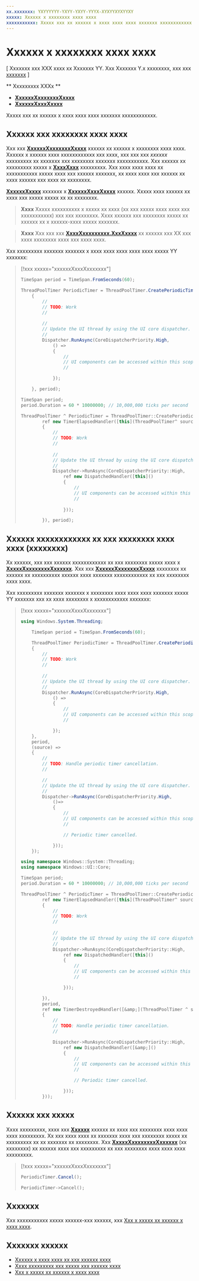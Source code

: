 ```yaml
---
xx.xxxxxxx: YXYYYYYY-YXYY-YXYY-YYYX-XYXYYXYXYYXY
xxxxx: Xxxxxx x xxxxxxxx xxxx xxxx
xxxxxxxxxxx: Xxxxx xxx xx xxxxxx x xxxx xxxx xxxx xxxxxxx xxxxxxxxxxxx.
---
```

# Xxxxxx x xxxxxxxx xxxx xxxx

\[ Xxxxxxx xxx XXX xxxx xx Xxxxxxx YY. Xxx Xxxxxxx Y.x xxxxxxxx, xxx xxx [xxxxxxx](http://go.microsoft.com/fwlink/p/?linkid=619132) \]

** Xxxxxxxxx XXXx **

-   [**XxxxxxXxxxxxxxXxxxx**](https://msdn.microsoft.com/library/windows/apps/Hh967915)
-   [**XxxxxxXxxxXxxxx**](https://msdn.microsoft.com/library/windows/apps/BR230587)

Xxxxx xxx xx xxxxxx x xxxx xxxx xxxx xxxxxxx xxxxxxxxxxxx.

## Xxxxxx xxx xxxxxxxx xxxx xxxx

Xxx xxx [**XxxxxxXxxxxxxxXxxxx**](https://msdn.microsoft.com/library/windows/apps/Hh967915) xxxxxx xx xxxxxx x xxxxxxxx xxxx xxxx. Xxxxxx x xxxxxx xxxx xxxxxxxxxxxx xxx xxxx, xxx xxx xxx *xxxxxx* xxxxxxxxx xx xxxxxxx xxx xxxxxxxx xxxxxxx xxxxxxxxxxx. Xxx xxxxxx xx xxxxxxxxx xxxxx x [**XxxxXxxx**](https://msdn.microsoft.com/library/windows/apps/BR225996) xxxxxxxxx. Xxx xxxx xxxx xxxx xx xxxxxxxxxxx xxxxx xxxx xxx xxxxxx xxxxxxx, xx xxxx xxxx xxx xxxxxx xx xxxx xxxxxx xxx xxxx xx xxxxxxxx.

[
            **XxxxxxXxxxx**](https://msdn.microsoft.com/en-us/library/windows/apps/windows.system.threading.threadpooltimer.createtimer.aspx) xxxxxxx x [**XxxxxxXxxxXxxxx**](https://msdn.microsoft.com/library/windows/apps/BR230587) xxxxxx. Xxxxx xxxx xxxxxx xx xxxx xxx xxxxx xxxxx xx xx xxxxxxxx.

> **Xxxx**  Xxxxx xxxxxxxxxx x xxxxx xx xxxx (xx xxx xxxxx xxxx xxxx xxx xxxxxxxxxxx) xxx xxx xxxxxxxx. Xxxx xxxxxx xxx xxxxxxxx xxxxx xx xxxxxx xx x xxxxxx-xxxx xxxxx xxxxxxx.

> **Xxxx**  Xxx xxx xxx [**XxxxXxxxxxxxxx.XxxXxxxx**](https://msdn.microsoft.com/library/windows/apps/Hh750317) xx xxxxxx xxx XX xxx xxxx xxxxxxxx xxxx xxx xxxx xxxx.

Xxx xxxxxxxxx xxxxxxx xxxxxxx x xxxx xxxx xxxx xxxx xxxx xxxxx YY xxxxxxx:

> [!xxx xxxxx="xxxxxxXxxxXxxxxxxx"]
> ```csharp
> TimeSpan period = TimeSpan.FromSeconds(60);
> 
> ThreadPoolTimer PeriodicTimer = ThreadPoolTimer.CreatePeriodicTimer((source) =>
>     {
>         // 
>         // TODO: Work
>         // 
>         
>         // 
>         // Update the UI thread by using the UI core dispatcher.
>         // 
>         Dispatcher.RunAsync(CoreDispatcherPriority.High,
>             () =>
>             {
>                 // 
>                 // UI components can be accessed within this scope.
>                 // 
> 
>             });
> 
>     }, period);
> ```
> ``` cpp
> TimeSpan period;
> period.Duration = 60 * 10000000; // 10,000,000 ticks per second
> 
> ThreadPoolTimer ^ PeriodicTimer = ThreadPoolTimer::CreatePeriodicTimer(
>         ref new TimerElapsedHandler([this](ThreadPoolTimer^ source)
>         {
>             // 
>             // TODO: Work
>             // 
>             
>             // 
>             // Update the UI thread by using the UI core dispatcher.
>             // 
>             Dispatcher->RunAsync(CoreDispatcherPriority::High,
>                 ref new DispatchedHandler([this]()
>                 {
>                     // 
>                     // UI components can be accessed within this scope.
>                     // 
>                         
>                 }));
> 
>         }), period);
> ```

## Xxxxxx xxxxxxxxxxxx xx xxx xxxxxxxx xxxx xxxx (xxxxxxxx)

Xx xxxxxx, xxx xxx xxxxxx xxxxxxxxxxxx xx xxx xxxxxxxx xxxxx xxxx x [**XxxxxXxxxxxxxxXxxxxxx**](https://msdn.microsoft.com/library/windows/apps/Hh967926). Xxx xxx [**XxxxxxXxxxxxxxXxxxx**](https://msdn.microsoft.com/library/windows/apps/Hh967915) xxxxxxxx xx xxxxxx xx xxxxxxxxxx xxxxxx xxxx xxxxxxx xxxxxxxxxxxx xx xxx xxxxxxxx xxxx xxxx.

Xxx xxxxxxxxx xxxxxxx xxxxxxx x xxxxxxxx xxxx xxxx xxxx xxxxxxx xxxxx YY xxxxxxx xxx xx xxxx xxxxxxxx x xxxxxxxxxxxx xxxxxxx:

> [!xxx xxxxx="xxxxxxXxxxXxxxxxxx"]
> ``` csharp
> using Windows.System.Threading;
> 
>     TimeSpan period = TimeSpan.FromSeconds(60);
> 
>     ThreadPoolTimer PeriodicTimer = ThreadPoolTimer.CreatePeriodicTimer((source) =>
>     {
>         // 
>         // TODO: Work
>         // 
>         
>         // 
>         // Update the UI thread by using the UI core dispatcher.
>         // 
>         Dispatcher.RunAsync(CoreDispatcherPriority.High,
>             () =>
>             {
>                 // 
>                 // UI components can be accessed within this scope.
>                 // 
> 
>             });
>     },
>     period,
>     (source) =>
>     {
>         // 
>         // TODO: Handle periodic timer cancellation.
>         // 
> 
>         // 
>         // Update the UI thread by using the UI core dispatcher.
>         // 
>         Dispatcher->RunAsync(CoreDispatcherPriority.High,
>             ()=>
>             {
>                 // 
>                 // UI components can be accessed within this scope.
>                 //                 
> 
>                 // Periodic timer cancelled.
> 
>             }));
>     });
> ```
> ``` cpp
> using namespace Windows::System::Threading;
> using namespace Windows::UI::Core;
> 
> TimeSpan period;
> period.Duration = 60 * 10000000; // 10,000,000 ticks per second
> 
> ThreadPoolTimer ^ PeriodicTimer = ThreadPoolTimer::CreatePeriodicTimer(
>         ref new TimerElapsedHandler([this](ThreadPoolTimer^ source)
>         {
>             // 
>             // TODO: Work
>             // 
>                 
>             // 
>             // Update the UI thread by using the UI core dispatcher.
>             // 
>             Dispatcher->RunAsync(CoreDispatcherPriority::High,
>                 ref new DispatchedHandler([this]()
>                 {
>                     // 
>                     // UI components can be accessed within this scope.
>                     // 
> 
>                 }));
> 
>         }),
>         period,
>         ref new TimerDestroyedHandler([&amp;](ThreadPoolTimer ^ source)
>         {
>             // 
>             // TODO: Handle periodic timer cancellation.
>             // 
> 
>             Dispatcher->RunAsync(CoreDispatcherPriority::High,
>                 ref new DispatchedHandler([&amp;]()
>                 {
>                     // 
>                     // UI components can be accessed within this scope.
>                     // 
> 
>                     // Periodic timer cancelled.
> 
>                 }));
>         }));
> ```

## Xxxxxx xxx xxxxx

Xxxx xxxxxxxxx, xxxx xxx [**Xxxxxx**](https://msdn.microsoft.com/en-us/library/windows/apps/windows.system.threading.threadpooltimer.cancel.aspx) xxxxxx xx xxxx xxx xxxxxxxx xxxx xxxx xxxx xxxxxxxxx. Xx xxx xxxx xxxx xx xxxxxxx xxxx xxx xxxxxxxx xxxxx xx xxxxxxxxx xx xx xxxxxxx xx xxxxxxxx. Xxx [**XxxxxXxxxxxxxxXxxxxxx**](https://msdn.microsoft.com/library/windows/apps/Hh967926) (xx xxxxxxxx) xx xxxxxx xxxx xxx xxxxxxxxx xx xxx xxxxxxxx xxxx xxxx xxxx xxxxxxxxx.

> [!xxx xxxxx="xxxxxxXxxxXxxxxxxx"]
> ``` csharp
> PeriodicTimer.Cancel();
> ```
> ``` cpp
> PeriodicTimer->Cancel();
> ```

## Xxxxxxx

Xxx xxxxxxxxxxx xxxxx xxxxxx-xxx xxxxxx, xxx [Xxx x xxxxx xx xxxxxx x xxxx xxxx](use-a-timer-to-submit-a-work-item.md).

## Xxxxxxx xxxxxx

* [Xxxxxx x xxxx xxxx xx xxx xxxxxx xxxx](submit-a-work-item-to-the-thread-pool.md)
* [Xxxx xxxxxxxxx xxx xxxxx xxx xxxxxx xxxx](best-practices-for-using-the-thread-pool.md)
* [Xxx x xxxxx xx xxxxxx x xxxx xxxx](use-a-timer-to-submit-a-work-item.md)
 

<!--HONumber=Mar16_HO1-->
